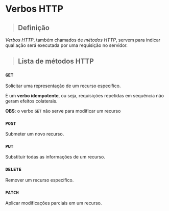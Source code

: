 # Verbos HTTP

> ## **Definição**

*Verbos HTTP*, também chamados de *métodos HTTP*, servem para indicar qual ação será executada por uma requisição no servidor.

> ## **Lista de métodos HTTP**

### `GET`

Solicitar uma representação de um recurso específico.

É um **verbo idempotente**, ou seja, requisições repetidas em sequência não geram efeitos colaterais.

**OBS**: o verbo `GET` não serve para modificar um recurso

### `POST`

Submeter um novo recurso.

### `PUT`

Substituir todas as informações de um recurso.

### `DELETE`

Remover um recurso específico.

### `PATCH`

Aplicar modificações parciais em um recurso.
